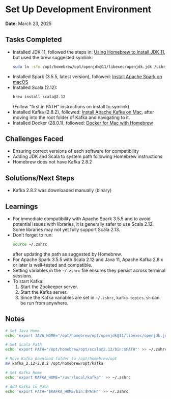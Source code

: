 # Set Up Development Environment

**Date:** March 23, 2025

## Tasks Completed

- Installed JDK 11, followed the steps in: [Using Homebrew to Install JDK 11](https://medium.com/@kirebyte/using-homebrew-to-install-java-jdk11-on-macos-2021-4a90aa276f1c), but used the brew suggested symlink:
  ```sh
  sudo ln -sfn /opt/homebrew/opt/openjdk@11/libexec/openjdk.jdk /Library/Java/JavaVirtualMachines/openjdk-11.jdk
  ```
- Installed Spark (3.5.5, latest version), followed: [Install Apache Spark on macOS](https://justinjbird.com/blog/2024/install-apache-spark-on-macos/)
- Installed Scala (2.12):
  ```sh
  brew install scala@2.12
  ```
  (Follow "first in PATH" instructions on install to symlink)
- Installed Kafka (2.8.2), followed: [Install Apache Kafka on Mac](https://learn.conduktor.io/kafka/how-to-install-apache-kafka-on-mac/), after moving into the root folder of Kafka and navigating to it.
- Installed Docker (28.0.1), followed: [Docker for Mac with Homebrew](https://www.cprime.com/resources/blog/docker-for-mac-with-homebrew-a-step-by-step-tutorial/)

## Challenges Faced

- Ensuring correct versions of each software for compatibility
- Adding JDK and Scala to system path following Homebrew instructions
- Homebrew does not have Kafka 2.8.2

## Solutions/Next Steps

- Kafka 2.8.2 was downloaded manually (binary)

## Learnings

- For immediate compatibility with Apache Spark 3.5.5 and to avoid potential issues with libraries, it is generally safer to use Scala 2.12. Some libraries may not yet fully support Scala 2.13.
- Don’t forget to run:
  ```sh
  source ~/.zshrc
  ```
  after updating the path as suggested by Homebrew.
- For Apache Spark 3.5.5 with Scala 2.12 and Java 11, Apache Kafka 2.8.x or later is well-tested and compatible.
- Setting variables in the `~/.zshrc` file ensures they persist across terminal sessions.
- To start Kafka:
  1. Start the Zookeeper server.
  2. Start the Kafka server.
  3. Since the Kafka variables are set in `~/.zshrc`, `kafka-topics.sh` can be run from anywhere.

## Notes

```sh
# Set Java Home
echo 'export JAVA_HOME="/opt/homebrew/opt/openjdk@11/libexec/openjdk.jdk/Contents/Home"' >> ~/.zshrc

# Set Scala Path
echo 'export PATH="/opt/homebrew/opt/scala@2.12/bin:$PATH"' >> ~/.zshrc

# Move Kafka download folder to /opt/homebrew/opt
mv kafka_2.12-2.8.2 /opt/homebrew/opt/kafka

# Set Kafka Home
echo 'export KAFKA_HOME="/usr/local/kafka"' >> ~/.zshrc

# Add Kafka to Path
echo 'export PATH="$KAFKA_HOME/bin:$PATH"' >> ~/.zshrc

